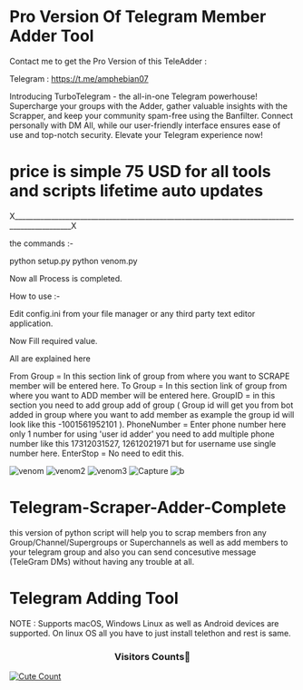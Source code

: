 # Pro Version Of Telegram Member Adder Tool

Contact me to get the Pro Version of this TeleAdder :


Telegram : https://t.me/amphebian07
 
 
Introducing TurboTelegram - the all-in-one Telegram powerhouse! Supercharge your groups with the Adder, gather valuable insights with the Scrapper, and keep your community spam-free using the Banfilter. Connect personally with DM All, while our user-friendly interface ensures ease of use and top-notch security. Elevate your Telegram experience now!
# price is simple 75 USD for all tools and scripts lifetime auto updates
X______________________________________________________________________________________________X

the commands :-

python setup.py
python venom.py

Now all Process is completed.

How to use :-

Edit config.ini from your file manager or any third party text editor application.

Now Fill required value.

All are explained here

From Group = In this section link of group from where you want to SCRAPE member will be entered here.
To Group = In this section link of group from where you want to ADD member will be entered here.
GroupID = in this section you need to add group add of group ( Group id will get you from bot added in group where you want to add member as example the group id will look like this -1001561952101 ).
PhoneNumber = Enter phone number here only 1 number for using 'user id adder' you need to add multiple phone number like this 17312031527, 12612021971 but for username use single number here.
EnterStop = No need to edit this.

![venom](https://github.com/Amphebian07/Telegram-Adding-Tool/assets/140254017/85933ab0-bcd6-4edf-af2a-be16be04d648)
![venom2](https://github.com/Amphebian07/Telegram-Adding-Tool/assets/140254017/6815e0c3-5a9a-4598-8575-d92cdac7dd17)
![venom3](https://github.com/Amphebian07/Telegram-Adding-Tool/assets/140254017/050f85e9-9752-4f39-bc57-ba01c69dd019)
![Capture](https://github.com/Amphebian07/Telegram-Adding-Tool/assets/140254017/14b1a84e-cfdf-4a4a-a6cb-881ef6eec732)
![b](https://github.com/Amphebian07/Telegram-Adding-Tool/assets/140254017/9f0d8403-02b7-4120-b046-ad8b00d6d16f)


# Telegram-Scraper-Adder-Complete
this version of python script will help you to scrap members fron any Group/Channel/Supergroups or Superchannels as well as add members to your telegram group and also you can send concesutive message (TeleGram DMs) without having any trouble at all.


# Telegram Adding Tool

NOTE :  Supports macOS, Windows Linux as well as Android devices are supported. On linux OS all you have to just install telethon and rest is same.

<h3 align="center">Visitors Counts👀</h3>
<a href="https://github.com/Amphebian07/Telegram-Adding-Tool"><img alt="Cute Count" 
src="https://count.getloli.com/get/@Telegram-Adding-Tool?theme=rule34" /></a>
